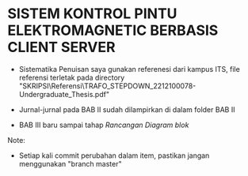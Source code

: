 # SISTEM KONTROL PINTU  ELEKTROMAGNETIC  BERBASIS CLIENT SERVER

* Sistematika Penuisan saya gunakan referenesi dari kampus ITS, file referensi terletak pada directory "SKRIPSI\Referensi\TRAFO_STEPDOWN_2212100078-Undergraduate_Thesis.pdf"

* Jurnal-jurnal pada BAB II sudah dilampirkan di dalam folder BAB II

* BAB III baru sampai tahap *Rancangan Diagram blok*

Note:
   - Setiap kali commit perubahan dalam item, pastikan jangan menggunakan "branch master"
